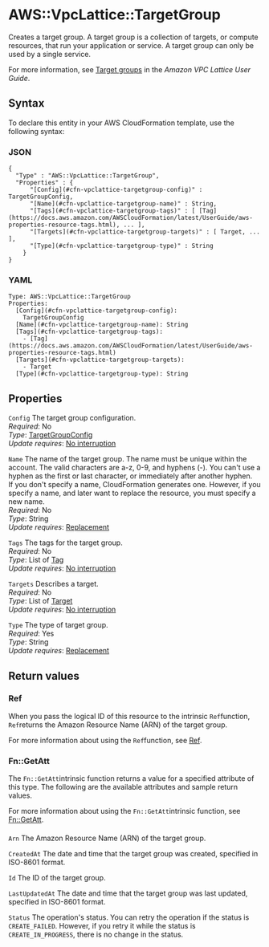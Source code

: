 # AWS::VpcLattice::TargetGroup<a name="aws-resource-vpclattice-targetgroup"></a>

Creates a target group\. A target group is a collection of targets, or compute resources, that run your application or service\. A target group can only be used by a single service\.

For more information, see [Target groups](https://docs.aws.amazon.com/vpc-lattice/latest/ug/target-groups.html) in the *Amazon VPC Lattice User Guide*\.

## Syntax<a name="aws-resource-vpclattice-targetgroup-syntax"></a>

To declare this entity in your AWS CloudFormation template, use the following syntax:

### JSON<a name="aws-resource-vpclattice-targetgroup-syntax.json"></a>

```
{
  "Type" : "AWS::VpcLattice::TargetGroup",
  "Properties" : {
      "[Config](#cfn-vpclattice-targetgroup-config)" : TargetGroupConfig,
      "[Name](#cfn-vpclattice-targetgroup-name)" : String,
      "[Tags](#cfn-vpclattice-targetgroup-tags)" : [ [Tag](https://docs.aws.amazon.com/AWSCloudFormation/latest/UserGuide/aws-properties-resource-tags.html), ... ],
      "[Targets](#cfn-vpclattice-targetgroup-targets)" : [ Target, ... ],
      "[Type](#cfn-vpclattice-targetgroup-type)" : String
    }
}
```

### YAML<a name="aws-resource-vpclattice-targetgroup-syntax.yaml"></a>

```
Type: AWS::VpcLattice::TargetGroup
Properties: 
  [Config](#cfn-vpclattice-targetgroup-config): 
    TargetGroupConfig
  [Name](#cfn-vpclattice-targetgroup-name): String
  [Tags](#cfn-vpclattice-targetgroup-tags): 
    - [Tag](https://docs.aws.amazon.com/AWSCloudFormation/latest/UserGuide/aws-properties-resource-tags.html)
  [Targets](#cfn-vpclattice-targetgroup-targets): 
    - Target
  [Type](#cfn-vpclattice-targetgroup-type): String
```

## Properties<a name="aws-resource-vpclattice-targetgroup-properties"></a>

`Config`  <a name="cfn-vpclattice-targetgroup-config"></a>
The target group configuration\.  
*Required*: No  
*Type*: [TargetGroupConfig](aws-properties-vpclattice-targetgroup-targetgroupconfig.md)  
*Update requires*: [No interruption](https://docs.aws.amazon.com/AWSCloudFormation/latest/UserGuide/using-cfn-updating-stacks-update-behaviors.html#update-no-interrupt)

`Name`  <a name="cfn-vpclattice-targetgroup-name"></a>
The name of the target group\. The name must be unique within the account\. The valid characters are a\-z, 0\-9, and hyphens \(\-\)\. You can't use a hyphen as the first or last character, or immediately after another hyphen\.  
If you don't specify a name, CloudFormation generates one\. However, if you specify a name, and later want to replace the resource, you must specify a new name\.  
*Required*: No  
*Type*: String  
*Update requires*: [Replacement](https://docs.aws.amazon.com/AWSCloudFormation/latest/UserGuide/using-cfn-updating-stacks-update-behaviors.html#update-replacement)

`Tags`  <a name="cfn-vpclattice-targetgroup-tags"></a>
The tags for the target group\.  
*Required*: No  
*Type*: List of [Tag](https://docs.aws.amazon.com/AWSCloudFormation/latest/UserGuide/aws-properties-resource-tags.html)  
*Update requires*: [No interruption](https://docs.aws.amazon.com/AWSCloudFormation/latest/UserGuide/using-cfn-updating-stacks-update-behaviors.html#update-no-interrupt)

`Targets`  <a name="cfn-vpclattice-targetgroup-targets"></a>
Describes a target\.  
*Required*: No  
*Type*: List of [Target](aws-properties-vpclattice-targetgroup-target.md)  
*Update requires*: [No interruption](https://docs.aws.amazon.com/AWSCloudFormation/latest/UserGuide/using-cfn-updating-stacks-update-behaviors.html#update-no-interrupt)

`Type`  <a name="cfn-vpclattice-targetgroup-type"></a>
The type of target group\.  
*Required*: Yes  
*Type*: String  
*Update requires*: [Replacement](https://docs.aws.amazon.com/AWSCloudFormation/latest/UserGuide/using-cfn-updating-stacks-update-behaviors.html#update-replacement)

## Return values<a name="aws-resource-vpclattice-targetgroup-return-values"></a>

### Ref<a name="aws-resource-vpclattice-targetgroup-return-values-ref"></a>

When you pass the logical ID of this resource to the intrinsic `Ref`function, `Ref`returns the Amazon Resource Name \(ARN\) of the target group\.

For more information about using the `Ref`function, see [Ref](https://docs.aws.amazon.com/AWSCloudFormation/latest/UserGuide/intrinsic-function-reference-ref.html)\.

### Fn::GetAtt<a name="aws-resource-vpclattice-targetgroup-return-values-fn--getatt"></a>

The `Fn::GetAtt`intrinsic function returns a value for a specified attribute of this type\. The following are the available attributes and sample return values\.

For more information about using the `Fn::GetAtt`intrinsic function, see [Fn::GetAtt](https://docs.aws.amazon.com/AWSCloudFormation/latest/UserGuide/intrinsic-function-reference-getatt.html)\.

#### <a name="aws-resource-vpclattice-targetgroup-return-values-fn--getatt-fn--getatt"></a>

`Arn`  <a name="Arn-fn::getatt"></a>
The Amazon Resource Name \(ARN\) of the target group\.

`CreatedAt`  <a name="CreatedAt-fn::getatt"></a>
The date and time that the target group was created, specified in ISO\-8601 format\.

`Id`  <a name="Id-fn::getatt"></a>
The ID of the target group\.

`LastUpdatedAt`  <a name="LastUpdatedAt-fn::getatt"></a>
The date and time that the target group was last updated, specified in ISO\-8601 format\.

`Status`  <a name="Status-fn::getatt"></a>
The operation's status\. You can retry the operation if the status is `CREATE_FAILED`\. However, if you retry it while the status is `CREATE_IN_PROGRESS`, there is no change in the status\. 